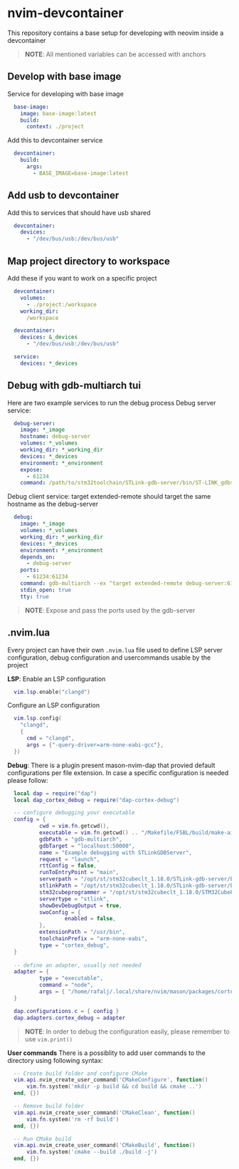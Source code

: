 # nvim-devcontainer
This repository contains a base setup for developing with neovim inside a devcontainer

> **NOTE**: All mentioned variables can be accessed with anchors

## Develop with base image
Service for developing with base image
``` yaml
  base-image:
    image: base-image:latest
    build:
      context: ./project
```
Add this to devcontainer service
``` yaml
  devcontainer:
    build:
      args:
        - BASE_IMAGE=base-image:latest
```

## Add usb to devcontainer
Add this to services that should have usb shared
``` yaml
  devcontainer:
    devices:
      - "/dev/bus/usb:/dev/bus/usb"
```

## Map project directory to workspace
Add these if you want to work on a specific project
``` yaml
  devcontainer:
    volumes:
      - ./project:/workspace
    working_dir:
      /workspace
```

``` yaml
  devcontainer:
    devices: &_devices
      - "/dev/bus/usb:/dev/bus/usb"

  service:
    devices: *_devices
```

## Debug with gdb-multiarch tui
Here are two example services to run the debug process
Debug server service:
``` yaml
  debug-server:
    image: *_image
    hostname: debug-server
    volumes: *_volumes
    working_dir: *_working_dir
    devices: *_devices
    environment: *_environment
    expose:
      - 61234
    command: /path/to/stm32toolchain/STLink-gdb-server/bin/ST-LINK_gdbserver -p 61234 -l 1 -d -s -cp /path/to/stm32toolchain/STM32CubeProgrammer/bin/ -m 1 -k
```

Debug client service:
target extended-remote should target the same hostname as the debug-server
``` yaml
  debug:
    image: *_image
    volumes: *_volumes
    working_dir: *_working_dir
    devices: *_devices
    environment: *_environment
    depends_on:
      - debug-server
    ports:
      - 61234:61234
    command: gdb-multiarch --ex "target extended-remote debug-server:61234" --command /workspace/debug-session /path/to/project/build/executable.elf
    stdin_open: true
    tty: true
```

> **NOTE**: Expose and pass the ports used by the gdb-server

## .nvim.lua
Every project can have their own ``.nvim.lua`` file used to define LSP server configuration, debug configuration and usercommands usable by the project

**LSP**:
Enable an LSP configuration
``` lua
  vim.lsp.enable("clangd")
```

Configure an LSP configuration
``` lua
  vim.lsp.config(
    "clangd",
    {
      cmd = "clangd",
      args = {"-query-driver=arm-none-eabi-gcc"},
  })
```

**Debug**:
There is a plugin present mason-nvim-dap that provied default configurations per file extension.
In case a specific configuration is needed please follow:

``` lua
  local dap = require("dap")
  local dap_cortex_debug = require("dap-cortex-debug")

  -- configure debugging your executable
  config = {
          cwd = vim.fn.getcwd(),
          executable = vim.fn.getcwd() .. "/Makefile/FSBL/build/make-ai-example_FSBL.elf",
          gdbPath = "gdb-multiarch",
          gdbTarget = "localhost:50000",
          name = "Example debugging with STLinkGDBServer",
          request = "launch",
          rttConfig = false,
          runToEntryPoint = "main",
          serverpath = "/opt/st/stm32cubeclt_1.18.0/STLink-gdb-server/bin/ST-LINK_gdbserver",
          stlinkPath = "/opt/st/stm32cubeclt_1.18.0/STLink-gdb-server/bin/ST-LINK_gdbserver",
          stm32cubeprogrammer = "/opt/st/stm32cubeclt_1.18.0/STM32CubeProgrammer/",
          servertype = "stlink",
          showDevDebugOutput = true,
          swoConfig = {
                  enabled = false,
          },
          extensionPath = "/usr/bin",
          toolchainPrefix = "arm-none-eabi",
          type = "cortex_debug",
  }
  
  -- define an adapter, usually not needed
  adapter = {
          type = "executable",
          command = "node",
          args = { "/home/rafalj/.local/share/nvim/mason/packages/cortex-debug/extension/dist/debugadapter.js" },
  }

  dap.configurations.c = { config }
  dap.adapters.cortex_debug = adapter
```

> **NOTE**: In order to debug the configuration easily, please remember to use ``vim.print()``

**User commands**
There is a possiblity to add user commands to the directory using following syntax:
``` lua
  -- Create build folder and configure CMake
  vim.api.nvim_create_user_command('CMakeConfigure', function()
      vim.fn.system('mkdir -p build && cd build && cmake ..')
  end, {})

  -- Remove build folder
  vim.api.nvim_create_user_command('CMakeClean', function()
      vim.fn.system('rm -rf build')
  end, {})

  -- Run CMake build
  vim.api.nvim_create_user_command('CMakeBuild', function()
      vim.fn.system('cmake --build ./build -j')
  end, {})
```
